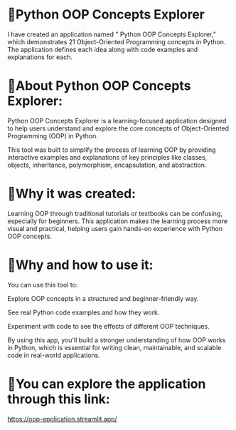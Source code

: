 # 🚀Python OOP Concepts Explorer
I have created an application named " Python OOP Concepts Explorer," which demonstrates 21 Object-Oriented Programming concepts in Python. 
The application defines each idea along with code examples and explanations for each. 

# 🚀About Python OOP Concepts Explorer:
Python OOP Concepts Explorer is a learning-focused application designed to help users understand and explore the core concepts of Object-Oriented Programming (OOP) in Python.

This tool was built to simplify the process of learning OOP by providing interactive examples and explanations of key principles like classes, objects, inheritance, polymorphism, encapsulation, and abstraction.

# 🚀Why it was created:
Learning OOP through traditional tutorials or textbooks can be confusing, especially for beginners. This application makes the learning process more visual and practical, helping users gain hands-on experience with Python OOP concepts.

# 🚀Why and how to use it:
You can use this tool to:

Explore OOP concepts in a structured and beginner-friendly way.

See real Python code examples and how they work.

Experiment with code to see the effects of different OOP techniques.

By using this app, you’ll build a stronger understanding of how OOP works in Python, which is essential for writing clean, maintainable, and scalable code in real-world applications.


# 🚀You can explore the application through this link:
https://oop-application.streamlit.app/

